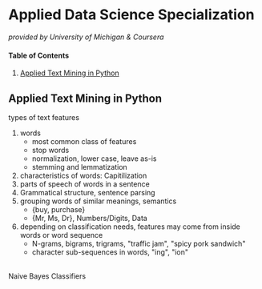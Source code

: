 # Applied Data Science Specialization 
_provided by University of Michigan & Coursera_
#### Table of Contents
1. [Applied Text Mining in Python](#anchor_1)<br/>

## Applied Text Mining in Python<a name="anchor_1"></a>
types of text features
1. words
   - most common class of features
   - stop words
   - normalization, lower case, leave as-is
   - stemming and lemmatization
2. characteristics of words: Capitilization
3. parts of speech of words in a sentence
4. Grammatical structure, sentence parsing
5. grouping words of similar meanings, semantics
   - {buy, purchase}
   - {Mr, Ms, Dr}, Numbers/Digits, Data
6. depending on classification needs, features may come from inside words or word sequence
   - N-grams, bigrams, trigrams, "traffic jam", "spicy pork sandwich"
   - character sub-sequences in words, "ing", "ion"

<br>
Naive Bayes Classifiers
